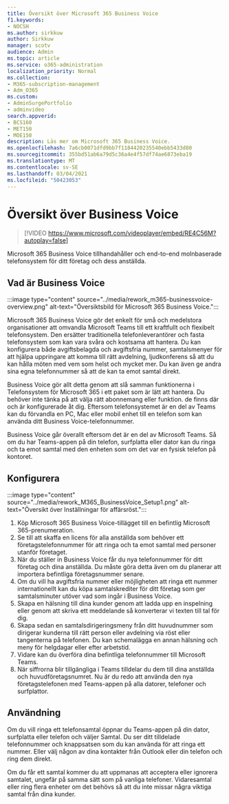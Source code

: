 ```yaml
---
title: Översikt över Microsoft 365 Business Voice
f1.keywords:
- NOCSH
ms.author: sirkkuw
author: Sirkkuw
manager: scotv
audience: Admin
ms.topic: article
ms.service: o365-administration
localization_priority: Normal
ms.collection:
- M365-subscription-management
- Adm_O365
ms.custom:
- AdminSurgePortfolio
- adminvideo
search.appverid:
- BCS160
- MET150
- MOE150
description: Läs mer om Microsoft 365 Business Voice.
ms.openlocfilehash: 7a6cb0071dfd9bb7f1184420235540ebb5433d80
ms.sourcegitcommit: 355bd51ab6a79d5c36a4e4f57df74ae6873eba19
ms.translationtype: MT
ms.contentlocale: sv-SE
ms.lasthandoff: 03/04/2021
ms.locfileid: "50423053"
---
```

# <a name="overview-of-business-voice"></a>Översikt över Business Voice

> [!VIDEO https://www.microsoft.com/videoplayer/embed/RE4C56M?autoplay=false]

Microsoft 365 Business Voice tillhandahåller och end-to-end molnbaserade telefonsystem för ditt företag och dess anställda.

## <a name="what-is-business-voice"></a>Vad är Business Voice

:::image type="content" source="../media/rework_m365-businessvoice-overview.png" alt-text="Översiktsbild för Microsoft 365 Business Voice.":::

Microsoft 365 Business Voice gör det enkelt för små och medelstora organisationer att omvandla Microsoft Teams till ett kraftfullt och flexibelt telefonsystem. Den ersätter traditionella telefonleverantörer och fasta telefonsystem som kan vara svåra och kostsama att hantera. Du kan konfigurera både avgiftsbelagda och avgiftsfria nummer, samtalsmenyer för att hjälpa uppringare att komma till rätt avdelning, ljudkonferens så att du kan hålla möten med vem som helst och mycket mer. Du kan även ge andra sina egna telefonnummer så att de kan ta emot samtal direkt.

Business Voice gör allt detta genom att slå samman funktionerna i Telefonsystem för Microsoft 365 i ett paket som är lätt att hantera. Du behöver inte tänka på att välja rätt abonnemang eller funktion. de finns där och är konfigurerade åt dig. Eftersom telefonsystemet är en del av Teams kan du förvandla en PC, Mac eller mobil enhet till en telefon som kan använda ditt Business Voice-telefonnummer.

Business Voice går överallt eftersom det är en del av Microsoft Teams. Så om du har Teams-appen på din telefon, surfplatta eller dator kan du ringa och ta emot samtal med den enheten som om det var en fysisk telefon på kontoret.

## <a name="how-to-set-up"></a>Konfigurera

:::image type="content" source="../media/rework_M365_BusinessVoice_Setup1.png" alt-text="Översikt över Inställningar för affärsröst.":::

1. Köp Microsoft 365 Business Voice-tillägget till en befintlig Microsoft 365-prenumeration.
1. Se till att skaffa en licens för alla anställda som behöver ett företagstelefonnummer för att ringa och ta emot samtal med personer utanför företaget.
1. När du ställer in Business Voice får du nya telefonnummer för ditt företag och dina anställda. Du måste göra detta även om du planerar att importera befintliga företagsnummer senare.
1. Om du vill ha avgiftsfria nummer eller möjligheten att ringa ett nummer internationellt kan du köpa samtalskrediter för ditt företag som ger samtalsminuter utöver vad som ingår i Business Voice.
1. Skapa en hälsning till dina kunder genom att ladda upp en inspelning eller genom att skriva ett meddelande så konverterar vi texten till tal för dig.
1. Skapa sedan en samtalsdirigeringsmeny från ditt huvudnummer som dirigerar kunderna till rätt person eller avdelning via röst eller tangenterna på telefonen. Du kan schemalägga en annan hälsning och meny för helgdagar eller efter arbetstid.
1. Vidare kan du överföra dina befintliga telefonnummer till Microsoft Teams.
1. När siffrorna blir tillgängliga i Teams tilldelar du dem till dina anställda och huvudföretagsnumret. Nu är du redo att använda den nya företagstelefonen med Teams-appen på alla datorer, telefoner och surfplattor.

## <a name="how-to-use"></a>Användning

Om du vill ringa ett telefonsamtal öppnar du Teams-appen på din dator, surfplatta eller telefon och väljer Samtal. Du ser ditt tilldelade telefonnummer och knappsatsen som du kan använda för att ringa ett nummer. Eller välj någon av dina kontakter från Outlook eller din telefon och ring dem direkt.

Om du får ett samtal kommer du att uppmanas att acceptera eller ignorera samtalet, ungefär på samma sätt som på vanliga telefoner. Vidaresamtal eller ring flera enheter om det behövs så att du inte missar några viktiga samtal från dina kunder.
